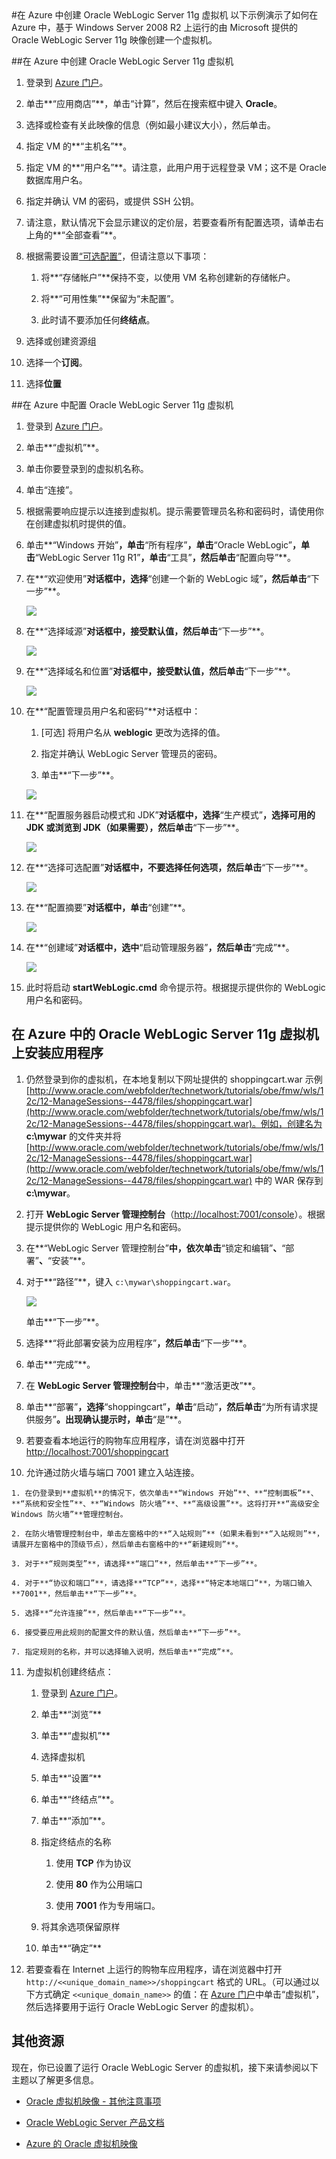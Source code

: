 <properties title="Creating an Oracle WebLogic Server 12c and Oracle Database 12c Virtual Machine in Azure" pageTitle="在 Azure 中创建 Oracle WebLogic Server 12c 和 Oracle Database 12c 虚拟机" description="逐步演示在 Windows Azure 中创建运行在 Windows Server 2012 上的 Oracle WebLogic Server 12c 和 Oracle Database 12c 映像的示例。" services="virtual-machines" authors="bbenz" documentationCenter=""/>
<tags ms.service="virtual-machines" ms.date="06/22/2015" wacn.date="08/29/2015" />
#在 Azure 中创建 Oracle WebLogic Server 11g 虚拟机
以下示例演示了如何在 Azure 中，基于 Windows Server 2008 R2 上运行的由 Microsoft 提供的 Oracle WebLogic Server 11g 映像创建一个虚拟机。

##在 Azure 中创建 Oracle WebLogic Server 11g 虚拟机

1. 登录到 [Azure 门户](https://manage.windowsazure.cn)。

2. 单击**“应用商店”**，单击“计算”，然后在搜索框中键入 **Oracle**。

3. 选择或检查有关此映像的信息（例如最小建议大小），然后单击。

4. 指定 VM 的**“主机名”**。

5. 指定 VM 的**“用户名”**。请注意，此用户用于远程登录 VM；这不是 Oracle 数据库用户名。

6. 指定并确认 VM 的密码，或提供 SSH 公钥。

7. 请注意，默认情况下会显示建议的定价层，若要查看所有配置选项，请单击右上角的**“全部查看”**。

8. 根据需要设置[“可选配置”](https://msdn.microsoft.com/zh-cn/library/azure/dn763935.aspx)，但请注意以下事项：

	1. 将**“存储帐户”**保持不变，以使用 VM 名称创建新的存储帐户。

	2. 将**“可用性集”**保留为“未配置”。

	3. 此时请不要添加任何**终结点**。

9. 选择或创建<!--[-->资源组<!--](/documentation/articles/resource-group-portal)-->

10. 选择一个**订阅**。

11. 选择**位置**

##在 Azure 中配置 Oracle WebLogic Server 11g 虚拟机

1. 登录到 [Azure 门户](https://manage.windowsazure.cn)。

2. 单击**“虚拟机”**。

3. 单击你要登录到的虚拟机名称。

4. 单击“连接”。

5. 根据需要响应提示以连接到虚拟机。提示需要管理员名称和密码时，请使用你在创建虚拟机时提供的值。

6. 单击**“Windows 开始”**，单击**“所有程序”**，单击**“Oracle WebLogic”**，单击**“WebLogic Server 11g R1”**，单击**“工具”**，然后单击**“配置向导”**。

7. 在**“欢迎使用”**对话框中，选择**“创建一个新的 WebLogic 域”**，然后单击**“下一步”**。

	![](./media/virtual-machines-creating-oracle-webLogic-server-11g-virtual-machine/image30.png)

8. 在**“选择域源”**对话框中，接受默认值，然后单击**“下一步”**。

	![](./media/virtual-machines-creating-oracle-webLogic-server-11g-virtual-machine/image31.png)

9. 在**“选择域名和位置”**对话框中，接受默认值，然后单击**“下一步”**。

	![](./media/virtual-machines-creating-oracle-webLogic-server-11g-virtual-machine/image32.png)

10. 在**“配置管理员用户名和密码”**对话框中：

	1. [可选] 将用户名从 **weblogic** 更改为选择的值。

	2. 指定并确认 WebLogic Server 管理员的密码。

	3. 单击**“下一步”**。

	![](./media/virtual-machines-creating-oracle-webLogic-server-11g-virtual-machine/image33.png)

11. 在**“配置服务器启动模式和 JDK”**对话框中，选择**“生产模式”**，选择可用的 JDK 或浏览到 JDK（如果需要），然后单击**“下一步”**。

	![](./media/virtual-machines-creating-oracle-webLogic-server-11g-virtual-machine/image34.png)

12.	在**“选择可选配置”**对话框中，不要选择任何选项，然后单击**“下一步”**。

	![](./media/virtual-machines-creating-oracle-webLogic-server-11g-virtual-machine/image35.png)

13.	在**“配置摘要”**对话框中，单击**“创建”**。
	
	![](./media/virtual-machines-creating-oracle-webLogic-server-11g-virtual-machine/image35.png)

14.	在**“创建域”**对话框中，选中**“启动管理服务器”**，然后单击**“完成”**。

	![](./media/virtual-machines-creating-oracle-webLogic-server-11g-virtual-machine/image37.png)

15.	此时将启动 **startWebLogic.cmd** 命令提示符。根据提示提供你的 WebLogic 用户名和密码。

## 在 Azure 中的 Oracle WebLogic Server 11g 虚拟机上安装应用程序

1. 仍然登录到你的虚拟机，在本地复制以下网址提供的 shoppingcart.war 示例 [http://www.oracle.com/webfolder/technetwork/tutorials/obe/fmw/wls/12c/12-ManageSessions--4478/files/shoppingcart.war](http://www.oracle.com/webfolder/technetwork/tutorials/obe/fmw/wls/12c/12-ManageSessions--4478/files/shoppingcart.war)。例如，创建名为 **c:\mywar** 的文件夹并将 [http://www.oracle.com/webfolder/technetwork/tutorials/obe/fmw/wls/12c/12-ManageSessions--4478/files/shoppingcart.war](http://www.oracle.com/webfolder/technetwork/tutorials/obe/fmw/wls/12c/12-ManageSessions--4478/files/shoppingcart.war) 中的 WAR 保存到 **c:\mywar**。

2. 打开 **WebLogic Server 管理控制台**（[http://localhost:7001/console](http://localhost:7001/console)）。根据提示提供你的 WebLogic 用户名和密码。

3. 在**“WebLogic Server 管理控制台”**中，依次单击**“锁定和编辑”**、**“部署”**、**“安装”**。

4. 对于**“路径”**，键入 `c:\mywar\shoppingcart.war`。

	![](./media/virtual-machines-creating-oracle-webLogic-server-11g-virtual-machine/image38.png)

	单击**“下一步”**。

5. 选择**“将此部署安装为应用程序”**，然后单击**“下一步”**。

6. 单击**“完成”**。

7. 在 **WebLogic Server 管理控制台**中，单击**“激活更改”**。

8. 单击**“部署”**，选择**“shoppingcart”**，单击**“启动”**，然后单击**“为所有请求提供服务”**。出现确认提示时，单击**“是”**。

9. 若要查看本地运行的购物车应用程序，请在浏览器中打开 [http://localhost:7001/shoppingcart](http://localhost:7001/shoppingcart)

10.  允许通过防火墙与端口 7001 建立入站连接。

	1. 在仍登录到**虚拟机**的情况下，依次单击**“Windows 开始”**、**“控制面板”**、**“系统和安全性”**、**“Windows 防火墙”**、**“高级设置”**。这将打开**“高级安全 Windows 防火墙”**管理控制台。

	2. 在防火墙管理控制台中，单击左窗格中的**“入站规则”**（如果未看到**“入站规则”**，请展开左窗格中的顶级节点），然后单击右窗格中的**“新建规则”**。

	3. 对于**“规则类型”**，请选择**“端口”**，然后单击**“下一步”**。

	4. 对于**“协议和端口”**，请选择**“TCP”**，选择**“特定本地端口”**，为端口输入 **7001**，然后单击**“下一步”**。

	5. 选择**“允许连接”**，然后单击**“下一步”**。

	6. 接受要应用此规则的配置文件的默认值，然后单击**“下一步”**。

	7. 指定规则的名称，并可以选择输入说明，然后单击**“完成”**。

11. 为虚拟机创建终结点：

	1. 登录到 [Azure 门户](https://manage.windowsazure.cn)。

    2. 单击**“浏览”**

    3. 单击**“虚拟机”**

    4. 选择虚拟机

	5. 单击**“设置”**

    6. 单击**“终结点”**。

    7. 单击**“添加”**。

    8. 指定终结点的名称

		1. 使用 **TCP** 作为协议

        2. 使用 **80** 作为公用端口

        3. 使用 **7001** 作为专用端口。

    9. 将其余选项保留原样

	10. 单击**“确定”**

12. 若要查看在 Internet 上运行的购物车应用程序，请在浏览器中打开 `http://<<unique_domain_name>>/shoppingcart` 格式的 URL。（可以通过以下方式确定 `<<unique_domain_name>>` 的值：在 [Azure 门户](https://manage.windowsazure.cn)中单击“虚拟机”，然后选择要用于运行 Oracle WebLogic Server 的虚拟机）。

## 其他资源

现在，你已设置了运行 Oracle WebLogic Server 的虚拟机，接下来请参阅以下主题以了解更多信息。

- [Oracle 虚拟机映像 - 其他注意事项](/documentation/articles/virtual-machines-miscellaneous-considerations-oracle-virtual-machine-images)

- [Oracle WebLogic Server 产品文档](http://www.oracle.com/technetwork/middleware/weblogic/documentation/index.html)

- [Azure 的 Oracle 虚拟机映像](/documentation/articles/virtual-machines-oracle-list-oracle-virtual-machine-images)

<!---HONumber=67-->